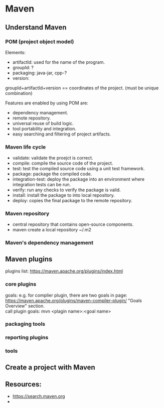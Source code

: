 # Maven

## Understand Maven

### POM (project object model)
Elements:
  - artifactId: used for the name of the program.
  - groupId: ?
  - packaging: java-jar, cpp-?
  - version:
    
groupId+artifactId+version == coordinates of the project. (must be unique combination)

Features are enabled by using POM are:
  - dependency management.
  - remote repository.
  - universal reuse of build logic.
  - tool portability and integration.
  - easy searching and filtering of project artifacts.
 

### Maven life cycle
- validate: validate the proejct is correct.
- compile: compile the source code of the project.
- test:  test the compiled source code using a unit test framework.
- package: package the compiled code.
- integration-test: deploy the package into an environment where integration tests can be run.
- verify: run any checks to verify the package is valid.
- install: install the package to into local repository.
- deploy: copies the final package to the remote repository.

### Maven repository
- central repository that contains open-source components.
- maven create a local repository ~/.m2
  
### Maven's dependency management


## Maven plugins
plugins list: https://maven.apache.org/plugins/index.html  
### core plugins
goals: e.g. for complier plugin, there are two goals in page: https://maven.apache.org/plugins/maven-compiler-plugin/   "Goals Overview" section.  
call plugin goals: mvn \<plagin name\>:\<goal name\>
### packaging tools
### reporting plugins
### tools


## Create a project with Maven





## Resources:
- https://search.maven.org
- 
 